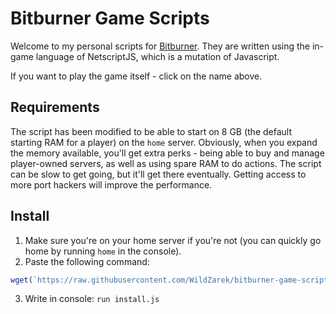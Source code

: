 # Bitburner Game Scripts

Welcome to my personal scripts for [Bitburner](https://danielyxie.github.io/bitburner/).
They are written using the in-game language of NetscriptJS, which is a mutation of Javascript.

If you want to play the game itself - click on the name above.

## Requirements

The script has been modified to be able to start on 8 GB (the default starting RAM for a player) on the `home` server.
Obviously, when you expand the memory available, you'll get extra perks - being able to buy and manage player-owned servers,
as well as using spare RAM to do actions. The script can be slow to get going, but it'll get there eventually.
Getting access to more port hackers will improve the performance.

## Install

1. Make sure you're on your home server if you're not (you can quickly go home by running `home` in the console).
2. Paste the following command:

```javascript
wget(`https://raw.githubusercontent.com/WildZarek/bitburner-game-scripts/master/install.js`, "install.js")
```

3. Write in console: `run install.js`
